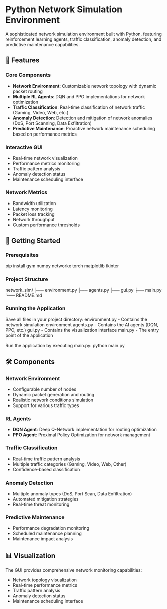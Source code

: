 # Python Network Simulation Environment

A sophisticated network simulation environment built with Python, featuring reinforcement learning agents, traffic classification, anomaly detection, and predictive maintenance capabilities.

## 🌟 Features

### Core Components
- **Network Environment**: Customizable network topology with dynamic packet routing
- **Multiple RL Agents**: DQN and PPO implementations for network optimization
- **Traffic Classification**: Real-time classification of network traffic (Gaming, Video, Web, etc.)
- **Anomaly Detection**: Detection and mitigation of network anomalies (DoS, Port Scanning, Data Exfiltration)
- **Predictive Maintenance**: Proactive network maintenance scheduling based on performance metrics

### Interactive GUI
- Real-time network visualization
- Performance metrics monitoring
- Traffic pattern analysis
- Anomaly detection status
- Maintenance scheduling interface

### Network Metrics
- Bandwidth utilization
- Latency monitoring
- Packet loss tracking
- Network throughput
- Custom performance thresholds

## 🚀 Getting Started

### Prerequisites

pip install gym numpy networkx torch matplotlib tkinter


### Project Structure

network_sim/
├── environment.py
├── agents.py
├── gui.py
├── main.py
└── README.md

### Running the Application
Save all files in your project directory:
environment.py - Contains the network simulation environment
agents.py - Contains the AI agents (DQN, PPO, etc.)
gui.py - Contains the visualization interface
main.py - The entry point of the application

Run the application by executing main.py:
python main.py


## 🛠️ Components

### Network Environment
- Configurable number of nodes
- Dynamic packet generation and routing
- Realistic network conditions simulation
- Support for various traffic types

### RL Agents
- **DQN Agent**: Deep Q-Network implementation for routing optimization
- **PPO Agent**: Proximal Policy Optimization for network management

### Traffic Classification
- Real-time traffic pattern analysis
- Multiple traffic categories (Gaming, Video, Web, Other)
- Confidence-based classification

### Anomaly Detection
- Multiple anomaly types (DoS, Port Scan, Data Exfiltration)
- Automated mitigation strategies
- Real-time threat monitoring

### Predictive Maintenance
- Performance degradation monitoring
- Scheduled maintenance planning
- Maintenance impact analysis

## 📊 Visualization

The GUI provides comprehensive network monitoring capabilities:
- Network topology visualization
- Real-time performance metrics
- Traffic pattern analysis
- Anomaly detection status
- Maintenance scheduling interface

